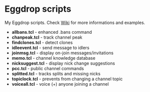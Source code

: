 # Eggdrop scripts
My Eggdrop scripts. Check [Wiki](https://github.com/wilkowy/eggdrop-scripts/wiki) for more informations and examples.

- **allbans.tcl** - enhanced .bans command
- **chanpeak.tcl** - track channel peak
- **findclones.tcl** - detect clones
- **idleevent.tcl** - send message to idlers
- **joinmsg.tcl** - display on-join messages/invitations
- **memo.tcl** - channel knowledge database
- **nicksuggest.tcl** - display nick change suggestions
- **pcc.tcl** - public channel commands
- **splitted.tcl** - tracks splits and missing nicks
- **topiclock.tcl** - prevents from changing a channel topic
- **voiceall.tcl** - voice (+) anyone joining a channel
